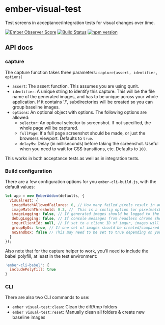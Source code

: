 # ember-visual-test

Test screens in acceptance/integration tests for visual changes over time.

[![Ember Observer Score](https://emberobserver.com/badges/ember-visual-test.svg)](https://emberobserver.com/addons/ember-visual-test)
[![Build Status](https://travis-ci.org/Cropster/ember-visual-test.svg?branch=master)](https://travis-ci.org/Cropster/ember-visual-test)
[![npm version](https://badge.fury.io/js/ember-visual-test.svg)](https://badge.fury.io/js/ember-visual-test)

## API docs

### capture
 
The capture function takes three parameters: `capture(assert, identifier, options)`

* `assert`: The assert function. This assumes you are using qunit.
* `identifier`: A unique string to identify this capture. This will be the file name of the generated images, and has to be unique across your whole application. If it contains '/', subdirectories will be created so you can group baseline images. 
* `options`: An optional object with options. The following options are allowed:
  * `selector`: An optional selector to screenshot. If not specified, the whole page will be captured.
  * `fullPage`: If a full page screenshot should be made, or just the browsers viewport. Defaults to `true`.
  * `delayMs`: Delay (in milliseconds) before taking the screenshot. Useful when you need to wait for CSS transitions, etc. Defaults to `100`.
  
This works in both acceptance tests as well as in integration tests.


### Build configuration

There are a few configuration options for you `ember-cli-build.js`, with the default values:

```js
let app = new EmberAddon(defaults, {
  visualTest: {
   imageMatchAllowedFailures: 0, // How many failed pixels result in an error
   imageMatchThreshold: 0.3, //  This is a config option for pixelmatch
   imageLogging: false, // If generated images should be logged to the console
   debugLogging: false, // If console messages from headless chrome should be printed in the console
   imgurClientId: null, // If set to a client ID of imgur, images will be uploaded there as well, to debug images e.g. on CI
   groupByOs: true, // If one set of images should be created/compared by OS
   noSandbox: false // This may need to be set to true depending on your environment e.g. in CI 
  }
});
```

Also note that for the capture helper to work, you'll need to include the babel polyfill, at least in the test environment:

```js
'ember-cli-babel': {
  includePolyfill: true
}
```


### CLI

There are also two CLI commands to use: 

* `ember visual-test:clean`: Clean the diff/tmp folders
* `ember visual-test:reset`: Manually clean all folders & create new baseline images
